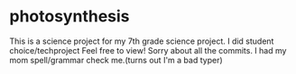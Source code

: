 # photosynthesis
This is a science project for my 7th grade science project.
I did student choice/techproject
Feel free to view!
Sorry about all the commits. I had my mom spell/grammar check me.(turns out I'm a bad typer)